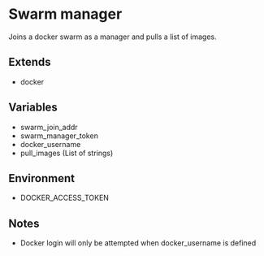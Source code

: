 # Swarm manager

Joins a docker swarm as a manager and pulls a list of images.

## Extends

- docker

## Variables

- swarm_join_addr
- swarm_manager_token
- docker_username
- pull_images (List of strings)

## Environment

- DOCKER_ACCESS_TOKEN

## Notes

- Docker login will only be attempted when docker_username is defined

